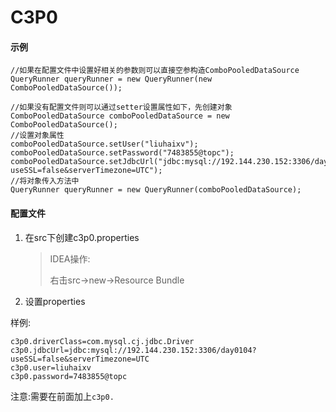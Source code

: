 # C3P0

#### 示例

```
//如果在配置文件中设置好相关的参数则可以直接空参构造ComboPooledDataSource
QueryRunner queryRunner = new QueryRunner(new ComboPooledDataSource());
```

```
//如果没有配置文件则可以通过setter设置属性如下，先创建对象
ComboPooledDataSource comboPooledDataSource = new ComboPooledDataSource();
//设置对象属性
comboPooledDataSource.setUser("liuhaixv");
comboPooledDataSource.setPassword("7483855@topc");
comboPooledDataSource.setJdbcUrl("jdbc:mysql://192.144.230.152:3306/day0104?useSSL=false&serverTimezone=UTC");
//将对象传入方法中
QueryRunner queryRunner = new QueryRunner(comboPooledDataSource);
```

#### 配置文件

1. 在src下创建c3p0.properties

   > IDEA操作:
   >
   > 右击src->new->Resource Bundle

2. 设置properties

样例:

```properties
c3p0.driverClass=com.mysql.cj.jdbc.Driver
c3p0.jdbcUrl=jdbc:mysql://192.144.230.152:3306/day0104?useSSL=false&serverTimezone=UTC
c3p0.user=liuhaixv
c3p0.password=7483855@topc
```

注意:需要在前面加上`c3p0.`

